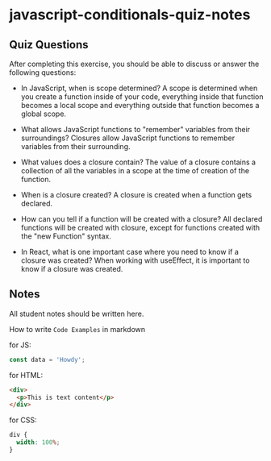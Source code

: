 # javascript-conditionals-quiz-notes

## Quiz Questions

After completing this exercise, you should be able to discuss or answer the following questions:

- In JavaScript, when is scope determined?
A scope is determined when you create a function inside of your code, everything
inside that function becomes a local scope and everything outside that function
becomes a global scope.

- What allows JavaScript functions to "remember" variables from their surroundings?
Closures allow JavaScript functions to remember variables from their surrounding.

- What values does a closure contain?
The value of a closure contains a collection of all the variables in a scope at
the time of creation of the function.

- When is a closure created?
A closure is created when a function gets declared.

- How can you tell if a function will be created with a closure?
All declared functions will be created with closure, except for functions created
with the "new Function" syntax.

- In React, what is one important case where you need to know if a closure was created?
When working with useEffect, it is important to know if a closure was created.

## Notes

All student notes should be written here.

How to write `Code Examples` in markdown

for JS:

```javascript
const data = 'Howdy';
```

for HTML:

```html
<div>
  <p>This is text content</p>
</div>
```

for CSS:

```css
div {
  width: 100%;
}
```
